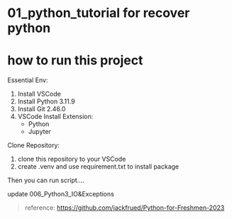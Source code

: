 # 01_python_tutorial  for recover python




# how to run this project
Essential Env:
1. Install VSCode
2. Install Python 3.11.9
3. Install Git 2.46.0
4. VSCode Install Extension:
    * Python
    * Jupyter

Clone Repository:
1. clone this repository to your VSCode 
2. create .venv and use requirement.txt to install package

Then you can run script....




update 006_Python3_IO&Exceptions









> reference:
> 	https://github.com/jackfrued/Python-for-Freshmen-2023
> 	